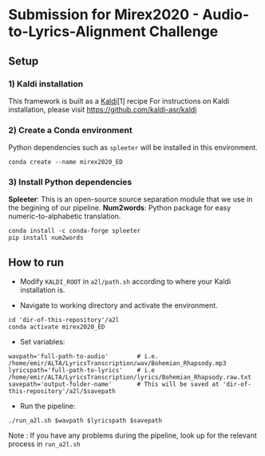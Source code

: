 # Submission for Mirex2020 - Audio-to-Lyrics-Alignment Challenge

## Setup

### 1) Kaldi  installation
This framework is built as a [Kaldi](http://kaldi-asr.org/)[1] recipe 
For instructions on Kaldi installation, please visit https://github.com/kaldi-asr/kaldi

### 2) Create a Conda environment
Python dependencies such as ```spleeter``` will be installed in this environment.
```
conda create --name mirex2020_ED 
```
### 3) Install Python dependencies
**Spleeter**: This is an open-source source separation module that we use in the begining of our pipeline.
**Num2words**: Python package for easy numeric-to-alphabetic translation.
```
conda install -c conda-forge spleeter
pip install num2words
```

## How to run

* Modify ```KALDI_ROOT``` in  ```a2l/path.sh``` according to where your Kaldi installation is.

* Navigate to working directory and activate the environment.
```
cd 'dir-of-this-repository'/a2l
conda activate mirex2020_ED
```

* Set variables:
```
wavpath='full-path-to-audio'        # i.e. /home/emir/ALTA/LyricsTranscription/wav/Bohemian_Rhapsody.mp3
lyricspath='full-path-to-lyrics'    # i.e /home/emir/ALTA/LyricsTranscription/lyrics/Bohemian_Rhapsody.raw.txt
savepath='output-folder-name'       # This will be saved at 'dir-of-this-repository'/a2l/$savepath
```
* Run the pipeline:
```
./run_a2l.sh $wavpath $lyricspath $savepath
```

Note : If you have any problems during the pipeline, look up for the relevant process in ```run_a2l.sh```
